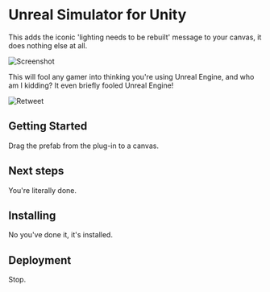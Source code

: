 # Unreal Simulator for Unity

This adds the iconic 'lighting needs to be rebuilt' message to your canvas, it does nothing else at all.

![Screenshot](https://i.imgur.com/l8IHYi9.png)

This will fool any gamer into thinking you're using Unreal Engine, and who am I kidding? It even briefly fooled Unreal Engine!

![Retweet](https://i.imgur.com/rNz0iD9.jpg)

## Getting Started

Drag the prefab from the plug-in to a canvas.

## Next steps

You're literally done.

## Installing

No you've done it, it's installed.

## Deployment

Stop.
